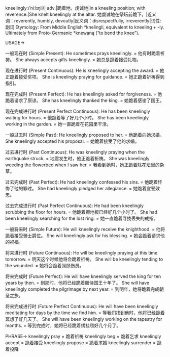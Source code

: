 kneelingly:/ˈniːlɪŋli/| adv.|跪着地，虔诚地|in a kneeling position; with reverence.|She knelt kneelingly at the altar. 她虔诚地在祭坛前跪下。|近义词：reverently, humbly, devoutly|反义词：disrespectfully, irreverently|词性:副词
Etymology: From Middle English *knelingli, equivalent to kneeling + -ly. Ultimately from Proto-Germanic *knewaną (“to bend the knee”).

USAGE->

一般现在时 (Simple Present):
He sometimes prays kneelingly. = 他有时跪着祈祷。
She always accepts gifts kneelingly. = 她总是跪着接受礼物。

现在进行时 (Present Continuous):
He is kneelingly accepting the award. = 他正跪着接受奖项。
She is kneelingly praying for guidance. = 她正跪着祈祷得到指引。

现在完成时 (Present Perfect):
He has kneelingly asked for forgiveness. = 他跪着请求了原谅。
She has kneelingly thanked the king. = 她跪着感谢了国王。

现在完成进行时 (Present Perfect Continuous):
He has been kneelingly waiting for hours. = 他跪着等了好几个小时。
She has been kneelingly working in the garden. = 她一直跪着在花园里干活。

一般过去时 (Simple Past):
He kneelingly proposed to her. = 他跪着向她求婚。
She kneelingly accepted his proposal. = 她跪着接受了他的求婚。

过去进行时 (Past Continuous):
He was kneelingly praying when the earthquake struck. = 地震发生时，他正跪着祈祷。
She was kneelingly weeding the flowerbed when I saw her. = 我看到她时，她正跪着除花坛里的杂草。

过去完成时 (Past Perfect):
He had kneelingly confessed his sins. = 他跪着忏悔了他的罪过。
She had kneelingly pledged her allegiance. = 她跪着宣誓效忠。

过去完成进行时 (Past Perfect Continuous):
He had been kneelingly scrubbing the floor for hours. = 他跪着擦地板已经好几个小时了。
She had been kneelingly searching for the lost ring. = 她一直跪着寻找丢失的戒指。

一般将来时 (Simple Future):
He will kneelingly receive the knighthood. = 他将跪着接受骑士爵位。
She will kneelingly ask for his blessing. = 她会跪着请求他的祝福。

将来进行时 (Future Continuous):
He will be kneelingly praying at this time tomorrow. = 明天这个时候他将会跪着祈祷。
She will be kneelingly tending to the wounded. = 她将会跪着照顾伤员。

将来完成时 (Future Perfect):
He will have kneelingly served the king for ten years by then. = 到那时，他将已经跪着服侍国王十年了。
She will have kneelingly completed the pilgrimage by next year. = 到明年，她将跪着完成朝圣之旅。

将来完成进行时 (Future Perfect Continuous):
He will have been kneelingly meditating for days by the time we find him. = 等我们找到他时，他将已经跪着冥想了好几天了。
She will have been kneelingly working on the tapestry for months. = 等到完成时，她将已经跪着绣挂毯好几个月了。


PHRASE->
kneelingly pray = 跪着祈祷
kneelingly beg = 跪着乞求
kneelingly accept = 跪着接受
kneelingly propose = 跪着求婚
kneelingly surrender = 跪着投降


